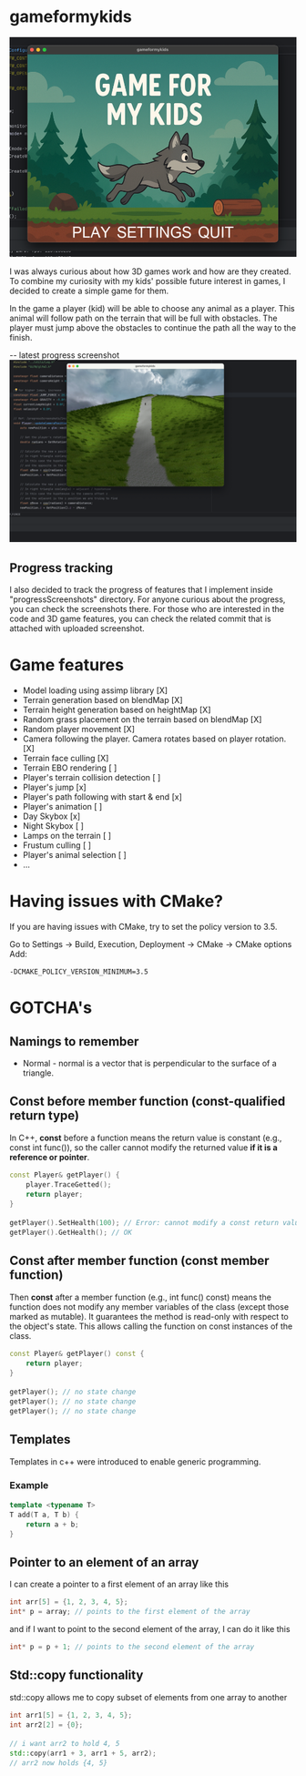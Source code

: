 # gameformykids

![img.png](progressScreenshots/menu.png)

I was always curious about how 3D games work and how are they created. To combine my curiosity with my kids' possible 
future interest in games, I decided to create a simple game for them.

In the game a player (kid) will be able to choose any animal as a player. This animal will follow
path on the terrain that will be full with obstacles. The player must jump above the obstacles to continue the path 
all the way to the finish.

-- latest progress screenshot
![14cameraFullyFollowsPlayer2.png](progressScreenshots/22playerJumps.png)

## Progress tracking 

I also decided to track the progress of features that I implement inside "progressScreenshots" directory. For anyone 
curious about the progress, you can check the screenshots there. For those who are interested in the code and 3D game
features, you can check the related commit that is attached with uploaded screenshot.

# Game features

- Model loading using assimp library [X]
- Terrain generation based on blendMap [X]
- Terrain height generation based on heightMap [X]
- Random grass placement on the terrain based on blendMap [X]
- Random player movement [X]
- Camera following the player. Camera rotates based on player rotation. [X]
- Terrain face culling [X]
- Terrain EBO rendering [ ]
- Player's terrain collision detection [ ]
- Player's jump [x]
- Player's path following with start & end [x]
- Player's animation [ ]
- Day Skybox [x] 
- Night Skybox [ ]
- Lamps on the terrain [ ]
- Frustum culling [ ]
- Player's animal selection [ ]
- ...

# Having issues with CMake?

If you are having issues with CMake, try to set the policy version to 3.5.

Go to Settings → Build, Execution, Deployment → CMake → CMake options
Add:
```
-DCMAKE_POLICY_VERSION_MINIMUM=3.5
```

# GOTCHA's

## Namings to remember

- Normal - normal is a vector that is perpendicular to the surface of a triangle.

## Const before member function (const-qualified return type)

In C++, **const** before a function means the return value is constant (e.g., const int func()), so the caller cannot
modify the returned value **if it is a reference or pointer**.

```c++
const Player& getPlayer() {
    player.TraceGetted();
    return player;
}

getPlayer().SetHealth(100); // Error: cannot modify a const return value
getPlayer().GetHealth(); // OK
```

## Const after member function (const member function)

Then **const** after a member function (e.g., int func() const) means the function does not modify any member variables
of the class (except those marked as mutable). It guarantees the method is read-only with respect to the object's state.
This allows calling the function on const instances of the class.

```c++
const Player& getPlayer() const {
    return player;
}

getPlayer(); // no state change
getPlayer(); // no state change
getPlayer(); // no state change
```

## Templates

Templates in c++ were introduced to enable generic programming.

### Example

```c++
template <typename T>
T add(T a, T b) {
    return a + b;
}
```

## Pointer to an element of an array

I can create a pointer to a first element of an array like this

```c++
int arr[5] = {1, 2, 3, 4, 5};
int* p = array; // points to the first element of the array
```

and if I want to point to the second element of the array, I can do it like this

```c++
int* p = p + 1; // points to the second element of the array
```

## Std::copy functionality

std::copy allows me to copy subset of elements from one array to another

```c++
int arr1[5] = {1, 2, 3, 4, 5};
int arr2[2] = {0};

// i want arr2 to hold 4, 5
std::copy(arr1 + 3, arr1 + 5, arr2);
// arr2 now holds {4, 5}
```
